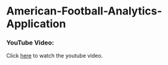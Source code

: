 # American-Football-Analytics-Application

### YouTube Video:

Click [here](https://www.youtube.com/watch?v=GLtjMf34_LE&feature=youtu.be&ab_channel=AmitMandliya) to watch the youtube video.
